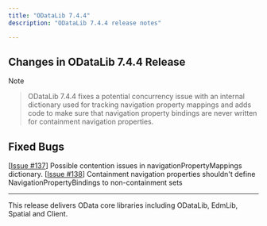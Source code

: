 ```yaml
---
title: "ODataLib 7.4.4"
description: "ODataLib 7.4.4 release notes"

---
```


## Changes in ODataLib 7.4.4 Release ##

> [!NOTE]

> ODataLib 7.4.4 fixes a potential concurrency issue with an internal dictionary used for tracking navigation property mappings and adds code to make sure that navigation property bindings are never written for containment navigation properties.

## Fixed Bugs ##

[[Issue #137](https://github.com/OData/odata.net/issues/1137)] Possible contention issues in navigationPropertyMappings dictionary.
[[Issue #138](https://github.com/OData/odata.net/issues/1138)] Containment navigation properties shouldn't define NavigationPropertyBindings to non-containment sets

---

This release delivers OData core libraries including ODataLib, EdmLib, Spatial and Client.